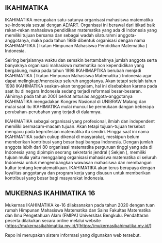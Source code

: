 ## IKAHIMATIKA

IKAHIMATIKA merupakan satu-satunya organisasi mahasiswa matematika se-Indonesia sesuai dengan AD/ART. Organisasi ini berawal dari itikad baik rekan-rekan mahasiswa pendidikan matematika yang ada di Indonesia yang memiliki tujuan bersama dan sebagai wadah silaturahmi anggota-anggotanya, maka pada tahun 1989 dibentuk organisasi dengan nama IKAHIMAPTIKA ( Ikatan Himpunan Mahasiswa Pendidikan Matematika ) Indonesia.

Seiring berjalannya waktu dan semakin bertambahnya jumlah anggota serta banyaknya organisasi mahasiswa matematika non kependidikan yang bergabung, maka pada tahun 1998 IKAHIMAPTIKA berubah menjadi IKAHIMATIKA ( Ikatan Himpunan Mahasiswa Matematika ) Indonesia agar dapat melingkupi/mencakup seluruh anggotanya. Akan tetapi setelah tahun 1998 IKAHIMATIKA seakan-akan tenggelam, hal ini disebabkan karena pada saat itu di negara Indonesia sedang terjadi reformasi besar-besaran. Akhirnya pada tahun 2001 berkat antusias anggota-anggotanya IKAHIMATIKA mengadakan Kongres Nasional di UNIBRAW Malang dan mulai saat itu IKAHIMATIKA mulai muncul ke permukaan dangan beberapa perubahan-perubahan yang terjadi di dalamnya.

IKAHIMATIKA sebagai organisasi yang profesional, ilmiah dan independent memiliki bermacam-macam tujuan. Akan tetapi tujuan-tujuan tersebut mengacu pada keprofesian matematika itu sendiri. Hingga saat ini nama IKAHIMATIKA sudah cukup dikenal di masyarakat, meskipun belum memberikan kontribusi yang besar bagi bangsa Indonesia. Dengan jumlah anggota lebih dari 80 organisasi matematika perguruan tinggi yang ada di Indonesia yang dipimpin seorang sekretaris jendral ( Sekjen ), memiliki tujuan mulia yaitu menggalang organisasi mahasiswa matematika di seluruh Indonesia untuk mengembangkan wawasan mahasiswa dan membangun kultur tentang kematematikaan. IKAHIMATIKA akan terus berupaya dengan loyalitas anggotanya dan program kerja yang disusun untuk memberikan kontribusi yang besar bagi masyarakat Indonesia.

## MUKERNAS IKAHIMATIKA 16
Mukernas IKAHIMATIKA ke-16 dilaksanakan pada tahun 2020 dengan tuan rumah Himpunan Mahasiswa Matematika dan Sains Fakultas Matematika dan Ilmu Pengetahuan Alam (FMIPA) Universitas Bengkulu.
Pendaftaran peserta dilakukan secara online melalui website (https://mukernasikahimatika.my.id/)[https://mukernasikahimatika.my.id/]

Repo ini merupakan sistem informasi yang digunakan web tersebut.